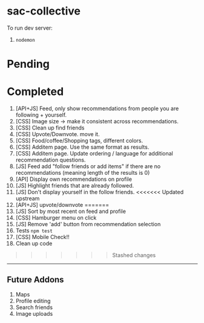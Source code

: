 # sac-collective

To run dev server:

1.  `nodemon`

# Pending


# Completed

1.  [API+JS] Feed, only show recommendations from people you are following + yourself.
1.  [CSS] Image size -> make it consistent across recommendations.
1.  [CSS] Clean up find friends
1.  [CSS] Upvote/Downvote. move it.
1.  [CSS] Food/coffee/Shopping tags, different colors.
1.  [CSS] Additem page. Use the same format as results.
1.  [CSS] Additem page. Update ordering / language for additional recommendation questions.
1.  [JS] Feed add "follow friends or add items" if there are no recommendations (meaning length of the results is 0)
1.  [API] Display own recommendations on profile
1.  [JS] Highlight friends that are already followed.
1.  [JS] Don't display yourself in the follow friends.
<<<<<<< Updated upstream
1.  [API+JS] upvote/downvote
=======
1.  [JS] Sort by most recent on feed and profile
1.  [CSS] Hamburger menu on click  
1.  [JS] Remove 'add' button from recommendation selection  
1.  Tests `npm test`
1.  [CSS] Mobile Check!!  
1.  Clean up code  

>>>>>>> Stashed changes

---

## Future Addons

1.  Maps
1.  Profile editing
1.  Search friends
1.  Image uploads
